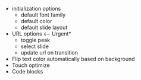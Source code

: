 
- initialization options
  - default font family
  - default color
  - default slide layout
- URL options <-- Urgent*
  - toggle peak
  - select slide
  - update url on transition
- Flip text color automatically based on background
- Touch optimize
- Code blocks
